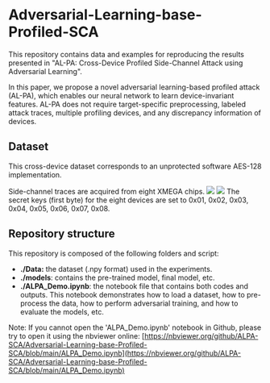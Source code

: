 # Adversarial-Learning-base-Profiled-SCA

This repository contains data and examples for reproducing the results presented in "AL-PA: Cross-Device Profiled Side-Channel Attack using
Adversarial Learning". 

In this paper, we propose a novel adversarial learning-based profiled attack (AL-PA), which enables our neural network to learn device-invariant features.
AL-PA does not require target-specific preprocessing, labeled attack traces, multiple profiling devices, and any discrepancy information of devices.

## Dataset
This cross-device dataset corresponds to an unprotected software AES-128 implementation. 

Side-channel traces are acquired from eight XMEGA chips. 
![](https://github.com/ALPA-SCA/Adversarial-Learning-base-Profiled-SCA/figures/XMEGAs.jpg)
![](https://github.com/ALPA-SCA/Adversarial-Learning-base-Profiled-SCA/figures/setups.jpg)
The secret keys (first byte) for the eight devices are set to 0x01, 0x02, 0x03, 0x04, 0x05, 0x06, 0x07, 0x08.

## Repository structure
This repository is composed of the following folders and script:

- **./Data:** the dataset (.npy format) used in the experiments. 
- **./models**: contains the pre-trained model, final model, etc.
- **./ALPA_Demo.ipynb**: the notebook file that contains both codes and outputs. This notebook demonstrates how to load a dataset, how to pre-process the data, how to perform adversarial training, and how to evaluate the models, etc.

Note: If you cannot open the 'ALPA\_Demo.ipynb' notebook in Github, please try to open it using the nbviewer online: [https://nbviewer.org/github/ALPA-SCA/Adversarial-Learning-base-Profiled-SCA/blob/main/ALPA_Demo.ipynb](https://nbviewer.org/github/ALPA-SCA/Adversarial-Learning-base-Profiled-SCA/blob/main/ALPA_Demo.ipynb)
